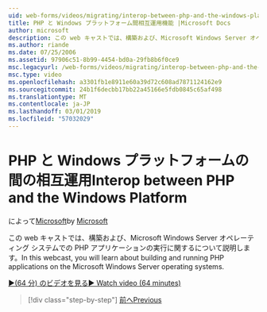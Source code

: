 ```yaml
---
uid: web-forms/videos/migrating/interop-between-php-and-the-windows-platform
title: PHP と Windows プラットフォーム間相互運用機能 |Microsoft Docs
author: microsoft
description: この web キャストでは、構築および、Microsoft Windows Server オペレーティング システムでの PHP アプリケーションの実行に関するについて説明します。
ms.author: riande
ms.date: 07/25/2006
ms.assetid: 97906c51-8b99-4454-bd0a-29fb8b6f0ce9
msc.legacyurl: /web-forms/videos/migrating/interop-between-php-and-the-windows-platform
msc.type: video
ms.openlocfilehash: a3301fb1e8911e60a39d72c608ad7871124162e9
ms.sourcegitcommit: 24b1f6decbb17bb22a45166e5fdb0845c65af498
ms.translationtype: MT
ms.contentlocale: ja-JP
ms.lasthandoff: 03/01/2019
ms.locfileid: "57032029"
---
```

<a name="interop-between-php-and-the-windows-platform"></a><span data-ttu-id="471cb-103">PHP と Windows プラットフォームの間の相互運用</span><span class="sxs-lookup"><span data-stu-id="471cb-103">Interop between PHP and the Windows Platform</span></span>
====================
<span data-ttu-id="471cb-104">によって[Microsoft](https://github.com/microsoft)</span><span class="sxs-lookup"><span data-stu-id="471cb-104">by [Microsoft](https://github.com/microsoft)</span></span>

<span data-ttu-id="471cb-105">この web キャストでは、構築および、Microsoft Windows Server オペレーティング システムでの PHP アプリケーションの実行に関するについて説明します。</span><span class="sxs-lookup"><span data-stu-id="471cb-105">In this webcast, you will learn about building and running PHP applications on the Microsoft Windows Server operating systems.</span></span>

[<span data-ttu-id="471cb-106">&#9654;(64 分) のビデオを見る</span><span class="sxs-lookup"><span data-stu-id="471cb-106">&#9654; Watch video (64 minutes)</span></span>](https://channel9.msdn.com/Blogs/ASP-NET-Site-Videos/interop-between-php-and-the-windows-platform)

> [!div class="step-by-step"]
> [<span data-ttu-id="471cb-107">前へ</span><span class="sxs-lookup"><span data-stu-id="471cb-107">Previous</span></span>](introduction-to-aspnet-for-coldfusion-developers-building-an-aspnet-application.md)
